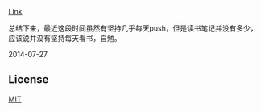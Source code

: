 [Link](http://myspes.info)

总结下来，最近这段时间虽然有坚持几乎每天push，但是读书笔记并没有多少，应该说并没有坚持每天看书，自勉。

2014-07-27

## License

[MIT](http://opensource.org/licenses/MIT)

